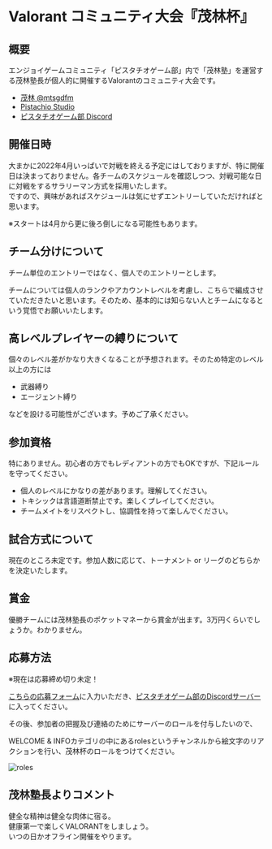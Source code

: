 # Valorant コミュニティ大会『茂林杯』



## 概要
エンジョイゲームコミュニティ「ピスタチオゲーム部」内で「茂林塾」を運営する茂林塾長が個人的に開催するValorantのコミュニティ大会です。

- [茂林 @mtsgdfm](https://twitter.com/mtsgdfm)
- [Pistachio Studio](https://pistachiostudio.net/)
- [ピスタチオゲーム部 Discord](https://discord.gg/pistachiogaming)


## 開催日時
大まかに2022年4月いっぱいで対戦を終える予定にはしておりますが、特に開催日は決まっておりません。各チームのスケジュールを確認しつつ、対戦可能な日に対戦をするサラリーマン方式を採用いたします。  
ですので、興味があればスケジュールは気にせずエントリーしていただければと思います。

※スタートは4月から更に後ろ倒しになる可能性もあります。


## チーム分けについて
チーム単位のエントリーではなく、個人でのエントリーとします。

チームについては個人のランクやアカウントレベルを考慮し、こちらで編成させていただきたいと思います。そのため、基本的には知らない人とチームになるという覚悟でお願いいたします。


## 高レベルプレイヤーの縛りについて
個々のレベル差がかなり大きくなることが予想されます。そのため特定のレベル以上の方には

- 武器縛り
- エージェント縛り

などを設ける可能性がございます。予めご了承ください。


## 参加資格
特にありません。初心者の方でもレディアントの方でもOKですが、下記ルールを守ってください。
- 個人のレベルにかなりの差があります。理解してください。
- トキシックは言語道断禁止です。楽しくプレイしてください。
- チームメイトをリスペクトし、協調性を持って楽しんでください。


## 試合方式について
現在のところ未定です。参加人数に応じて、トーナメント or リーグのどちらかを決定いたします。



## 賞金

優勝チームには茂林塾長のポケットマネーから賞金が出ます。3万円くらいでしょうか。わかりません。



## 応募方法
※現在は応募締め切り未定！

[こちらの応募フォーム](https://docs.google.com/spreadsheets/d/1vPoDqD9xN6rQeyNKcSPtCxrfODhygdYfXJhHxvse97o/edit#gid=0)に入力いただき、[ピスタチオゲーム部のDiscordサーバー](https://discord.gg/pistachiogaming)に入ってください。

その後、参加者の把握及び連絡のためにサーバーのロールを付与したいので、

WELCOME & INFOカテゴリの中にあるrolesというチャンネルから絵文字のリアクションを行い、茂林杯のロールをつけてください。

![roles](https://user-images.githubusercontent.com/4445606/156114966-bd39ab88-77e5-4ac7-aa53-741fef88f130.png)


## 茂林塾長よりコメント
健全な精神は健全な肉体に宿る。  
健康第一で楽しくVALORANTをしましょう。  
いつの日かオフライン開催をやります。
